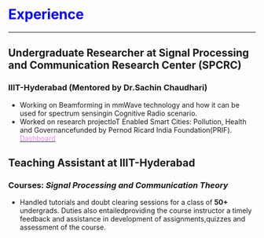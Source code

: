 # <span style="color:Blue;">Experience</span>
---
## Undergraduate Researcher at Signal Processing and Communication Research Center (SPCRC)
### IIIT-Hyderabad (Mentored by Dr.Sachin Chaudhari)
* Working on Beamforming in mmWave technology and how it can be used for spectrum sensingin Cognitive Radio scenario.
* Worked on research projectIoT Enabled Smart Cities: Pollution, Health and Governancefunded by Pernod Ricard India Foundation(PRIF). [<span style="color:Violet;">Dashboard</span>](https://spcrc.iiit.ac.in/air/)

## Teaching Assistant at IIIT-Hyderabad
### Courses: *Signal Processing and Communication Theory*
* Handled tutorials and doubt clearing sessions for a class of **50+** undergrads. Duties also entailedproviding the course instructor a timely feedback and assistance in development of assignments,quizzes and assessment of the course.


